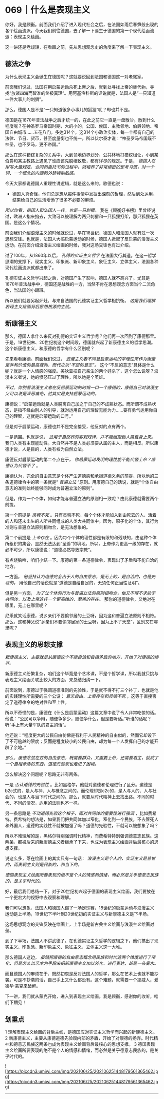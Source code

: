 # 069｜什么是表现主义

你好，我是顾衡。前面我们介绍了进入现代社会之后，在法国如雨后春笋般出现的各个绘画流派。今天我们前往德国，去了解一下诞生于德国的第一个现代绘画流派：表现主义绘画。

这一讲还是老规矩，在看画之前，先从思想观念史的角度来了解一下表现主义。

## 德法之争

为什么表现主义会诞生在德国呢？这就要说回到法国和德国这一对老冤家。

前面我们说过，法国在用启蒙运动杀死上帝之后，就到处寻找上帝的替代物，寻找“放诸四海而皆准的终极真理”。用阿基洛科斯的话说就是，法国人是“一只知道一件大事儿的刺猬”。

那么，德国人是不是“一只知道很多小事儿的狐狸”呢？却也并不是。

德国是在1870年普法战争之后才统一的，在此之前它一直是一盘散沙。散到什么程度呢？在神圣罗马帝国时期，大的小的，公国、侯国、主教领地、伯爵领地、帝国自由城市……五花八门，多达314个。这314个小政治实体，每一个都有自己的法律、节日、货币，甚至度量衡也不统一。所以伏尔泰才说：“神圣罗马帝国既不神圣，也不罗马，更不帝国。”

那么在这种错综复杂的关系中，大到领地边界划分、公共林地打猎权租让，小到某伯爵和某主教路上遇见了谁应该先脱帽致敬，都有详尽的规定。于是， *德国人在拟写大量规定、合同和委托书的过程中，就培养了非常缜密的思考习惯，对一个词、一个概念的内涵和外延特别敏感。*

今天大家都说德国人重理性讲逻辑，就是这么来的。歌德也说：

* 德国人真奇怪，他们总是想从每件事情中发掘出深刻的哲理，然后到处运用，结果给自己的生活增添了很多不必要的麻烦。

 *所以你看，德国人和法国人一样，也是一只刺猬。* 我在《顾衡好书榜》里曾经说过，欧洲人掐来掐去，大致可以被理解为两只刺猬和一只狐狸打架，那只狐狸在英国。是这么个情况。

前面我们介绍浪漫主义的时候就说过，早在18世纪，德国人和法国人就有过一次思想交锋。也就是，法国人大搞启蒙运动的时候，德国人掀起了反启蒙的浪漫主义运动。在前面介绍浪漫主义绘画的时候，我对这场交锋也有过介绍。

过了100年，从1860年以后， *孔德的实证主义哲学* 在法国大行其道。在这一哲学思潮的支撑下，现实主义、印象派、新印象主义、象征主义、立体主义，法国各种现代绘画流派就都出来了。

孔德实证主义哲学兴起之后，对德国产生了影响，德国人就不高兴了。尤其是1870年普法战争中，德国还是战胜的一方，当然不肯在思想观念方面当个二流角色，当法国的小跟班。

所以他们就要另起炉灶，与来自法国的孔德实证主义哲学相抗衡。 *这是我们理解表现主义绘画背后思想根源的主线。*

## 新康德主义

那么，德国人拿什么来反对孔德的实证主义哲学呢？他们再一次回到了康德那里。于是，19世纪末、20世纪初这个时间段，德国就兴起了新康德主义的哲学思潮。这个新康德主义，和康德的哲学有什么区别呢？

先来看看康德。前面我们说过， *浪漫主义者不同意启蒙运动的拿理性来作为衡量是非和价值的最高裁判，而代之以“不屈的意志”。* 这个“不屈的意志”具体是什么呢？就是一个人情感的强度。美狄亚把自己亲生的两个娃杀了，这个怎么说呀？浪漫主义者说，她的愤怒压过了理性，所以她是个英雄。

 *不过，你别看浪漫主义者在反启蒙运动的时候一口一个康德的，康德自己对浪漫主义可以说是深恶痛绝，他其实是支持启蒙运动的。*

康德说：“启蒙运动就是人类脱离自己加之于自己的不成熟状态。而所谓不成熟状态，是指不经由别人的引导，就对运用自己的理智无能为力……要有勇气运用你自己的理智，这就是启蒙运动的口号。”

但是对于启蒙运动，康德也并不是完全接受，他反对的点有两个。

一是范围。也就是说， *适用于自然界的客观规律，并不能照搬到人类自身上来。* 我们人类有主观能动性。大自然并不是人类必须要从属的主人，而是相反。所以康德才说，人是目的，人类有权为自然立法。

康德反对启蒙运动的第二个点在于， *你启蒙运动发明的理性能不能代替上帝？康德认为代替不了* 。

康德认为，完全的自由意志是个体产生道德感和承担道德义务的前提，所以他的三条道德律令中的第一条就是“ *普遍立法* ”原则。用康德自己的话说，就是“个体自由意志的准则始终能够同时成为普遍立法的原则”。

但是，作为一个个体，如何才能与普遍立法的原则相一致呢？由此康德就需要两个前提。

第一个前提是 *灵魂不死* 。只有灵魂不死，每个个体才能加入到由死去的人、活着的人和还未出生的人所共同组成的人类大共同体中。因为，原子化的个体，其行为准则与普遍立法原则相吻合，是无法想象的。

第二个前提是 *上帝存在* 。因为每个个体的理性都是有限的和残缺的，由这种个体所组织的集合，显然无法达到“至善”的境地。所以，上帝作为更高一级的存在，就必不可少，所以康德说：“道德必然导致宗教”。

有点烧脑哈，咱们小结一下。康德的第一条道德律令，表现出了矛盾和不能自洽的地方。

一方面， *他坚持认为道德完全出于人的自由意志，是无上的，是自洽的，也是先验的。* 用他自己的话说就是“道德是自给自足的，无须任何正当性证明”。

但是另一方面， *为了让个体的行为与普遍立法的原则相吻合，他又不得不求助于共同体，以及上帝这样一个更高维的、至善的存在。* 那你的道德律令，又绝对在哪里，无上在哪里呢？

尼采就笑话康德，说乡亲们不要偷邻居的土豆呀，因为这和普遍立法原则不相符。那么，这和神父说“乡亲们不要偷邻居家的土豆呀，因为上不了天堂”，区别又在哪里呢？

## 表现主义的思想支撑

 *新康德主义，主要就是从康德这个不能自洽和自相矛盾的地方，开始了对康德的扬弃。*

新康德主义纷繁复杂，咱们这个毕竟是个艺术课，不是个哲学课，所以我就只挑与表现主义绘画关联比较大的方面，来总结归纳一下。

前面说到，康德过于强调道德准则的先验性，于是就不得不打三个补丁，也就是他的实践理性所需要的三个公设： *意志自由、上帝存在和灵魂不死* ，这等于直接否定了道德律令的绝对性和至上性。

所以不奇怪的是，康德在《什么是启蒙运动》这篇文章中说了令人非常吃惊的话。他说：“公民可以争辩，随便争多少，随便争什么，但是要听话。”听谁的话呢？听“手上有大量军队的君主的话”。

他还说：“程度更大的公民自由仿佛是有利于人民精神的自由似的，然而它却设下了不可逾越的限度；反而是程度较小的公民自由，却为每一个人发挥自己的才能开辟了余地。”

 *那么，康德念兹在兹的自由意志，既需要群众，又需要上帝，还需要君主，就成了一个自相矛盾的东西，道德先验观也走进了困境。*

怎么解决这个问题呢？思路无非有两条。

一是 *否认道德的先验性* 。比如黑格尔，他就对道德和伦理进行了区分。道德是b2c式的，是人与神、人与概念之间的。而伦理却是c2c的，是人与人的、人与社会的，也是人与当下时代之间的。那么，就要从时代精神上去找出路。不同的时代、不同的情况，适用的法则也不一样。

另一条思路是 *不动道德先验这个根子，而对共同体的重要性进行强调* ，比如费希特。费希特的想法是，如果我们把共同体加以窄化，窄化到一个民族，不去管死人和外国人，道德的实践性不就被加强了吗？道德的先验性，不就可以被想象了吗？

所以不难理解的是，黑格尔特别强调时代精神，而费希特特别强调德意志民族。这两条，都被后来的新康德主义者继承了下来，也成为表现主义绘画背后最核心的思想支撑。

说这么多，落在绘画上的其实只有一句话： *浪漫主义是个人的，实证主义是普世的，而表现主义则是民族的，和当下的。*

 *德国表现主义绘画所要表现的绝不是个人的情感和情绪，而必然是关乎德意志民族的，是关乎时代的。*

好，最后我们总结一下。对于20世纪初兴起于德国的表现主义绘画，我们要放在一个更宏大的视野中去观察和理解。

我们可以想象，法国人和德国人踢了一场足球赛，18世纪的启蒙运动与浪漫主义运动是上半场，19世纪下半叶到20世纪初的实证主义与新康德主义是下半场。

这场思想观念的交锋反映在绘画上，上半场是新古典主义绘画与浪漫主义绘画对垒。

到了下半场，法国人不讲武德了。在孔德实证主义哲学的逻辑之下，他们搞出了现实主义、印象派、新印象主义、象征主义、立体主义这一大堆。

那么德国人这边， *虽然把康德的自由意志概念用民族和时代这两个维度进行了窄化，但是怎么以艺术为手段来把新康德主义加以外化、进行表达，却是一头雾水。*

而且德国人的麻烦在于，既然初衷是反对法国人的哲学，那么在艺术上也就不能抄袭。可是不抄袭的话，自己手上又什么都没有。这个难题，就需要一个挪威人，爱德华·蒙克来破解。

下一讲，我们就从蒙克开始，进入到表现主义绘画。我是顾衡，感谢你的收听，咱们下期见！

## 划重点

1 理解表现主义绘画的背后主线，是德国应对实证主义哲学而兴起的新康德主义。
2 新康德主义，主要从康德道德先验观内部的矛盾，开始了对康德的扬弃。时代精神和德意志民族这两条也成为表现主义绘画背后最核心的思想支撑。
3 德国表现主义绘画所要表现的绝不是个人的情感和情绪，而必然是关乎德意志民族的，是关乎时代的。

![https://piccdn3.umiwi.com/img/202106/25/202106251448179561365462.jpg](https://piccdn3.umiwi.com/img/202106/25/202106251448179561365462.jpg)

---
